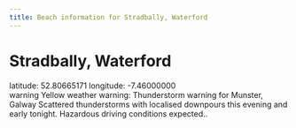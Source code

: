 ```yaml
---
title: Beach information for Stradbally, Waterford
---
```

# Stradbally, Waterford 

<div class="location-info">latitude: 52.80665171 longitude: -7.46000000</div>
<div id="met-eireann-warnings"><span class="material-icons yellow-warning">warning</span>&nbsp;Yellow weather warning: Thunderstorm warning for Munster, Galway Scattered thunderstorms with localised downpours this evening and early tonight. Hazardous driving conditions expected..&nbsp;</div>
<div></div>